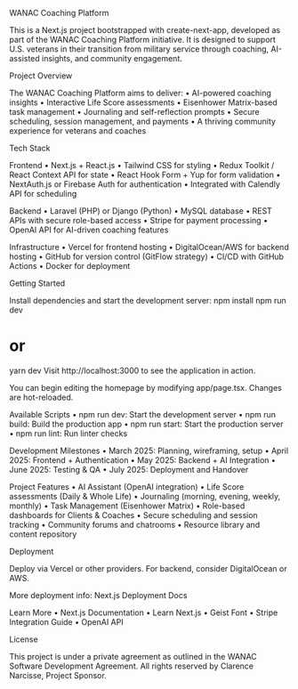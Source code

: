 WANAC Coaching Platform

This is a Next.js project bootstrapped with create-next-app, developed as part of the WANAC Coaching Platform initiative. It is designed to support U.S. veterans in their transition from military service through coaching, AI-assisted insights, and community engagement.

Project Overview

The WANAC Coaching Platform aims to deliver:
	•	AI-powered coaching insights
	•	Interactive Life Score assessments
	•	Eisenhower Matrix-based task management
	•	Journaling and self-reflection prompts
	•	Secure scheduling, session management, and payments
	•	A thriving community experience for veterans and coaches

Tech Stack

Frontend
	•	Next.js + React.js
	•	Tailwind CSS for styling
	•	Redux Toolkit / React Context API for state
	•	React Hook Form + Yup for form validation
	•	NextAuth.js or Firebase Auth for authentication
	•	Integrated with Calendly API for scheduling

Backend
	•	Laravel (PHP) or Django (Python)
	•	MySQL database
	•	REST APIs with secure role-based access
	•	Stripe for payment processing
	•	OpenAI API for AI-driven coaching features

Infrastructure
	•	Vercel for frontend hosting
	•	DigitalOcean/AWS for backend hosting
	•	GitHub for version control (GitFlow strategy)
	•	CI/CD with GitHub Actions
	•	Docker for deployment

Getting Started

Install dependencies and start the development server:
npm install
npm run dev
# or
yarn dev
Visit http://localhost:3000 to see the application in action.

You can begin editing the homepage by modifying app/page.tsx. Changes are hot-reloaded.

Available Scripts
	•	npm run dev: Start the development server
	•	npm run build: Build the production app
	•	npm run start: Start the production server
	•	npm run lint: Run linter checks

Development Milestones
	•	March 2025: Planning, wireframing, setup
	•	April 2025: Frontend + Authentication
	•	May 2025: Backend + AI Integration
	•	June 2025: Testing & QA
	•	July 2025: Deployment and Handover

Project Features
	•	AI Assistant (OpenAI integration)
	•	Life Score assessments (Daily & Whole Life)
	•	Journaling (morning, evening, weekly, monthly)
	•	Task Management (Eisenhower Matrix)
	•	Role-based dashboards for Clients & Coaches
	•	Secure scheduling and session tracking
	•	Community forums and chatrooms
	•	Resource library and content repository

Deployment

Deploy via Vercel or other providers. For backend, consider DigitalOcean or AWS.

More deployment info: Next.js Deployment Docs

Learn More
	•	Next.js Documentation
	•	Learn Next.js
	•	Geist Font
	•	Stripe Integration Guide
	•	OpenAI API

License

This project is under a private agreement as outlined in the WANAC Software Development Agreement. All rights reserved by Clarence Narcisse, Project Sponsor.
